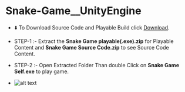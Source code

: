 # Snake-Game__UnityEngine

 
- ⬇️ To Download Source Code and Playable Build click [Download](https://drive.google.com/drive/folders/1Aeiwm-NYEDG-VxkZVJBNHitLlna0a2yJ?usp=sharing).


- STEP-1 :- Extract the **Snake Game playable(.exe).zip** for Playable Content and **Snake Game Source Code.zip** to see Source Code Content.
- STEP-2 :- Open Extracted Folder Than double Click on **Snake Game Self.exe** to play game.
- ![alt text](https://github.com/Sagargupta16/Snake-Game__UnityEngine/blob/[branch]/image.jpg?raw=true)

